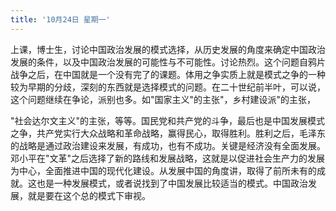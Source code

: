 ```yaml
---
title: '10月24日 星期一'
---
```


上课，博士生，讨论中国政治发展的模式选择，从历史发展的角度来确定中国政治发展的条件，以及中国政治发展的可能性与不可能性。讨论热烈。这个问题自鸦片战争之后，在中国就是一个没有完了的课题。体用之争实质上就是模式之争的一种较为早期的分歧，深刻的东西就是选择模式的问题。在二十世纪前半叶，可以说，这个问题继续在争论，派别也多。如"国家主义"的主张"，乡村建设派"的主张，

"社会达尔文主义"的主张，等等。国民党和共产党的斗争，最后也是中国发展模式之争，共产党实行大众战略和革命战略，赢得民心，取得胜利。胜利之后，毛泽东的战略是通过政治建设来发展，有成功，也有不成功。关键是经济没有全面发展。邓小平在"文革"之后选择了新的路线和发展战略，这就是以促进社会生产力的发展为中心，全面推进中国的现代化建设。从发展中国的角度讲，取得了前所未有的成就。这也是一种发展模式，或者说找到了中国发展比较适当的模式。中国政治发展，就是要在这个总的模式下审视。

